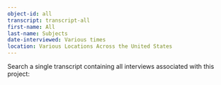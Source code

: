 ```yaml
---
object-id: all
transcript: transcript-all  
first-name: All
last-name: Subjects   
date-interviewed: Various times
location: Various Locations Across the United States
---
```


Search a single transcript containing all interviews associated with this project:
